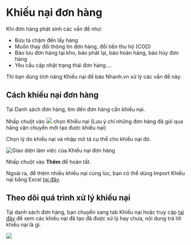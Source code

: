 # Khiếu nại đơn hàng

Khi đơn hàng phát sinh các vấn đề như:

- Bưu tá chậm đến lấy hàng
- Muốn thay đổi thông tin đơn hàng, đổi tiền thu hộ (COD)
- Báo lưu đơn hàng tại kho, báo phát lại, báo hoàn hàng, báo hủy đơn hàng
- Yêu cầu cập nhật trạng thái đơn hàng....

Thì bạn dùng tính năng Khiếu nại để báo Nhanh.vn xử lý các vấn đề này.

## Cách khiếu nại đơn hàng

Tại Danh sách đơn hàng, tìm đến đơn hàng cần khiếu nại.

Nhấp chuột vào ![](https://raw.githubusercontent.com/nhanhapi/manual/master/docs/don-hang/img/in-dong-goi-3.png) chọn Khiếu nại (Lưu ý chỉ những đơn hàng đã gửi qua hãng vận chuyển mới tạo được khiếu nại)

Chọn lý do khiếu nại và nhập mô tả cụ thể cho khiếu nại đó.

![Giao diện làm việc của Khiếu nại đơn hàng](https://raw.githubusercontent.com/nhanhapi/manual/master/docs/don-hang/img/khieu-nai-1.png)

Nhấp chuột vào **Thêm** để hoàn tất.

Ngoài ra, để thêm nhiều khiếu nại cùng lúc, bạn có thể dùng Import Khiếu nại bằng Excel [tại đây](https://nhanh.vn/order/complain/import).

## Theo dõi quá trình xử lý khiếu nại

Tại danh sách đơn hàng, bạn chuyển sang tab Khiếu nại hoặc truy cập [tại đây](https://nhanh.vn/order/manage/complain) để xem các khiếu nại đã tạo đã được xử lý hay chưa, nội dung trả lời khiếu nại là gì.

![](https://raw.githubusercontent.com/nhanhapi/manual/master/docs/don-hang/img/khieu-nai-2.png)
